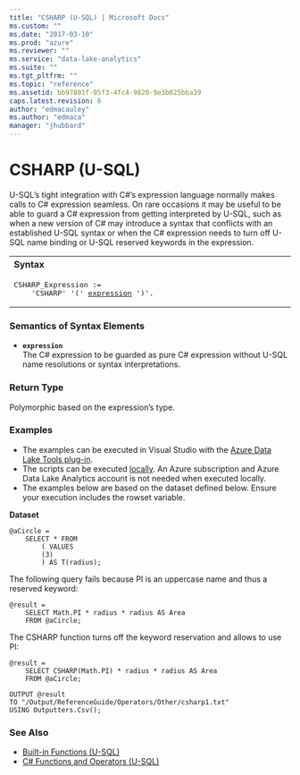 ```yaml
---
title: "CSHARP (U-SQL) | Microsoft Docs"
ms.custom: ""
ms.date: "2017-03-10"
ms.prod: "azure"
ms.reviewer: ""
ms.service: "data-lake-analytics"
ms.suite: ""
ms.tgt_pltfrm: ""
ms.topic: "reference"
ms.assetid: bb97801f-95f3-4fc4-9820-9e3b025bba39
caps.latest.revision: 6
author: "edmacauley"
ms.author: "edmaca"
manager: "jhubbard"
---
```

# CSHARP (U-SQL)
U-SQL’s tight integration with C#’s expression language normally makes calls to C# expression seamless. On rare occasions it may be useful to be able to guard a C# expression from getting interpreted by U-SQL, such as when a new version of C# may introduce a syntax that conflicts with an established U-SQL syntax or when the C# expression needs to turn off U-SQL name binding or U-SQL reserved keywords in the expression. 


<table><th align="left">Syntax</th><tr><td><pre>
CSHARP_Expression :=                                                                                     
    'CSHARP' '(' <a href="#exp">expression</a> ')'.
</pre></td></tr></table>

### Semantics of Syntax Elements 
* <a name="exp"></a>**`expression`**    
The C# expression to be guarded as pure C# expression without U-SQL name resolutions or syntax interpretations.  

### Return Type 
Polymorphic based on the expression’s type. 

### Examples
- The examples can be executed in Visual Studio with the [Azure Data Lake Tools plug-in](https://www.microsoft.com/download/details.aspx?id=49504).  
- The scripts can be executed [locally](https://docs.microsoft.com/azure/data-lake-analytics/data-lake-analytics-data-lake-tools-get-started#run-u-sql-locally).  An Azure subscription and Azure Data Lake Analytics account is not needed when executed locally.
- The examples below are based on the dataset defined below.  Ensure your execution includes the rowset variable.  

**Dataset**   
```
@aCircle = 
    SELECT * FROM 
        ( VALUES
        (3)
        ) AS T(radius);
```
The following query fails because PI is an uppercase name and thus a reserved keyword: 
```
@result =
    SELECT Math.PI * radius * radius AS Area
    FROM @aCircle; 
```

The CSHARP function turns off the keyword reservation and allows to use PI: 
```
@result =
    SELECT CSHARP(Math.PI) * radius * radius AS Area
    FROM @aCircle;

OUTPUT @result
TO "/Output/ReferenceGuide/Operators/Other/csharp1.txt"
USING Outputters.Csv();
```
### See Also 
* [Built-in Functions (U-SQL)](built-in-functions-u-sql.md)  
* [C# Functions and Operators (U-SQL)](csharp-functions-and-operators-u-sql.md) 
